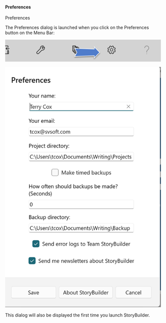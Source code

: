 #### Preferences ####
Preferences <br/>

The Preferences dialog is launched when you click on the Preferences button on the Menu Bar: <br/>

![](Prefences-CommandBar-Button.png)

![](Preferences-Dialog.png)

This dialog will also be displayed the first time you launch StoryBuilder. <br/>


